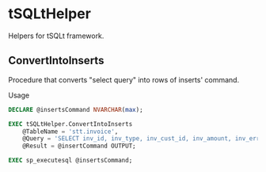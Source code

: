 # tSQLtHelper
Helpers for tSQLt framework.

## ConvertIntoInserts

Procedure that converts "select query" into rows of inserts' command.

Usage
```SQL
DECLARE @insertsCommand NVARCHAR(max);

EXEC tSQLtHelper.ConvertIntoInserts
    @TableName = 'stt.invoice',
    @Query = 'SELECT inv_id, inv_type, inv_cust_id, inv_amount, inv_error FROM stt.invoice',
    @Result = @insertCommand OUTPUT;

EXEC sp_executesql @insertsCommand;
```